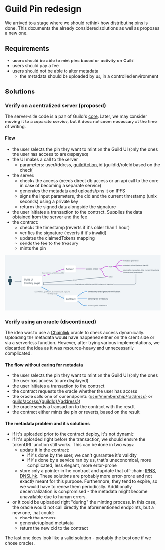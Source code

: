# Guild Pin redesign

We arrived to a stage where we should rethink how distributing pins is done. This documents the already considered solutions as well as proposes a new one.

## Requirements

- users should be able to mint pins based on activity on Guild
- users should pay a fee
- users should not be able to alter metadata
  - the metadata should be uploaded by us, in a controlled environment

## Solutions

### Verify on a centralized server (proposed)

The server-side code is a part of Guild's [core](https://github.com/agoraxyz/guild-backend). Later, we may consider moving it to a separate service, but it does not seem necessary at the time of writing.

#### Flow

- the user selects the pin they want to mint on the Guild UI (only the ones the user has access to are displayed)
- the UI makes a call to the server
  - parameters: userAddress, [guildAction](contracts/interfaces/IGuildPin.md#guildaction), id (guildId/roleId based on the check)
- the server:
  - checks the access (needs direct db access or an api call to the core in case of becoming a separate service)
  - generates the metadata and uploads/pins it on IPFS
  - signs the input parameters, the cid and the current timestamp (unix seconds) using a private key
  - returns the signed data alongside the signature
- the user initiates a transaction to the contract. Supplies the data obtained from the server and the fee
- the contract:
  - checks the timestamp (reverts if it's older than 1 hour)
  - verifies the signature (reverts if it's invalid)
  - updates the claimedTokens mapping
  - sends the fee to the treasury
  - mints the pin

![flow](img/flow.png)

### Verify using an oracle (discontinued)

The idea was to use a [Chainlink](https://chain.link/) oracle to check access dynamically. Uploading the metadata would have happened either on the client side or via a serverless function. However, after trying various implementations, we discarded the idea as it was resource-heavy and unnecessarily complicated.

#### The flow without caring for metadata

- the user selects the pin they want to mint on the Guild UI (only the ones the user has access to are displayed)
- the user initiates a transaction to the contract
- the contract requests the oracle whether the user has access
- the oracle calls one of our endpoints ([user/membership/{address}](https://api.guild.xyz/v1/user/membership/{address}?format=oracle) or [guild/access/{guildId}/{address}](https://api.guild.xyz/v1/guild/access/{guildId}/{address}?format=oracle))
- the oracle sends a transaction to the contract with the result
- the contract either mints the pin or reverts, based on the result

#### The metadata problem and it's solutions

- if it's uploaded prior to the contract deploy, it's not dynamic
- if it's uploaded right before the transaction, we should ensure the tokenURI function still works. This can be done in two ways:
  - update it in the contract:
    - if it's done by the user, we can't guarantee it's validity
    - if it's done by a service ran by us, that's uneconomical, more complicated, less elegant, more error-prone
  - store only a pointer in the contract and update that off-chain: [IPNS](https://docs.ipfs.tech/concepts/ipns/), [DNSLink](https://docs.ipfs.tech/concepts/dnslink/). These solutions are probably more error-prone and not exactly meant for this purpose. Furthermore, they tend to expire, so we would have to renew them periodically. Additionally, decentralization is compromised - the metadata might become unavailable due to human errors.
- or it could be uploaded right "during" the minting process. In this case, the oracle would not call directly the aforementioned endpoints, but a new one, that could:
  - check the access
  - generate/upload metadata
  - return the new cid to the contract

The last one does look like a valid solution - probably the best one if we chose oracles.
